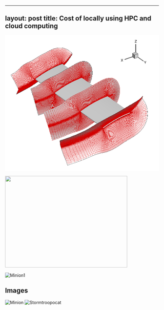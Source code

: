 
---
layout: post
title: Cost of locally using HPC and cloud computing 
--- 
![rotor blade with C-O mesh](blade_3.png)

<img src="https://github.com/tarankalra-usgs/taransite/tree/master/_posts/blade_3.png" width="400" height="300" />

![Minion1](https://github.com/tarankalra-usgs/taransite/tree/master/_posts/blade_3.png)

## Images

![Minion](https://octodex.github.com/images/minion.png)
![Stormtroopocat](https://octodex.github.com/images/stormtroopocat.jpg "The Stormtroopocat")

